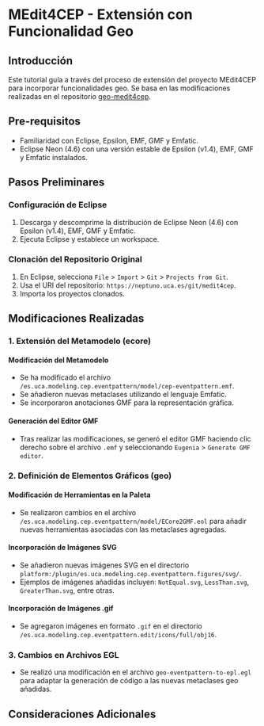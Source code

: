 # MEdit4CEP - Extensión con Funcionalidad Geo

## Introducción

Este tutorial guía a través del proceso de extensión del proyecto MEdit4CEP para incorporar funcionalidades geo. Se basa en las modificaciones realizadas en el repositorio [geo-medit4cep](https://github.com/fherreraUY/geo-medit4cep).

## Pre-requisitos

- Familiaridad con Eclipse, Epsilon, EMF, GMF y Emfatic.
- Eclipse Neon (4.6) con una versión estable de Epsilon (v1.4), EMF, GMF y Emfatic instalados.

## Pasos Preliminares

### Configuración de Eclipse

1. Descarga y descomprime la distribución de Eclipse Neon (4.6) con Epsilon (v1.4), EMF, GMF y Emfatic.
2. Ejecuta Eclipse y establece un workspace.

### Clonación del Repositorio Original

1. En Eclipse, selecciona `File` > `Import` > `Git` > `Projects from Git`.
2. Usa el URI del repositorio: `https://neptuno.uca.es/git/medit4cep`.
3. Importa los proyectos clonados.

## Modificaciones Realizadas

### 1. Extensión del Metamodelo (ecore)

#### Modificación del Metamodelo

- Se ha modificado el archivo `/es.uca.modeling.cep.eventpattern/model/cep-eventpattern.emf`.
- Se añadieron nuevas metaclases utilizando el lenguaje Emfatic.
- Se incorporaron anotaciones GMF para la representación gráfica.

#### Generación del Editor GMF

- Tras realizar las modificaciones, se generó el editor GMF haciendo clic derecho sobre el archivo `.emf` y seleccionando `Eugenia` > `Generate GMF editor`.

### 2. Definición de Elementos Gráficos (geo)

#### Modificación de Herramientas en la Paleta

- Se realizaron cambios en el archivo `/es.uca.modeling.cep.eventpattern/model/ECore2GMF.eol` para añadir nuevas herramientas asociadas con las metaclases agregadas.

#### Incorporación de Imágenes SVG

- Se añadieron nuevas imágenes SVG en el directorio `platform:/plugin/es.uca.modeling.cep.eventpattern.figures/svg/`.
- Ejemplos de imágenes añadidas incluyen: `NotEqual.svg`, `LessThan.svg`, `GreaterThan.svg`, entre otras.

#### Incorporación de Imágenes .gif

- Se agregaron imágenes en formato `.gif` en el directorio `/es.uca.modeling.cep.eventpattern.edit/icons/full/obj16`.

### 3. Cambios en Archivos EGL

- Se realizó una modificación en el archivo `geo-eventpattern-to-epl.egl` para adaptar la generación de código a las nuevas metaclases geo añadidas.

## Consideraciones Adicionales

